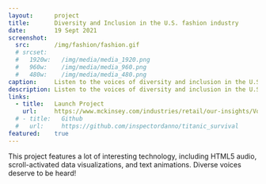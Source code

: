 ```yaml
---
layout:      project
title:       Diversity and Inclusion in the U.S. fashion industry
date:        19 Sept 2021
screenshot:
  src:       /img/fashion/fashion.gif
  # srcset:
  #   1920w:   /img/media/media_1920.png
  #   960w:    /img/media/media_960.png
  #   480w:    /img/media/media_480.png
caption:     Listen to the voices of diversity and inclusion in the U.S. fashion industry.
description: Listen to the voices of diversity and inclusion in the U.S. fashion industry.
links:
  - title:   Launch Project
    url:     https://www.mckinsey.com/industries/retail/our-insights/Voices-and-viewpoints-of-fashion-students-and-emerging-designers
  # - title:   Github
  #   url:     https://github.com/inspectordanno/titanic_survival
featured:    true
---
```

This project features a lot of interesting technology, including HTML5 audio, scroll-activated data visualizations, and text animations. Diverse voices deserve to be heard!